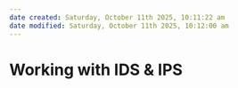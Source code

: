 ```yaml
---
date created: Saturday, October 11th 2025, 10:11:22 am
date modified: Saturday, October 11th 2025, 10:12:00 am
---
```


# Working with IDS & IPS
